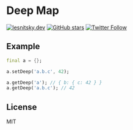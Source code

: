 # Deep Map

[![lesnitsky.dev](https://lesnitsky.dev/shield.svg?hash=120950)](https://lesnitsky.dev?utm_source=deep_map)
[![GitHub stars](https://img.shields.io/github/stars/lesnitsky/deep_map.svg?style=social)](https://github.com/lesnitsky/deep_map)
[![Twitter Follow](https://img.shields.io/twitter/follow/lesnitsky_dev.svg?label=Follow%20me&style=social)](https://twitter.com/lesnitsky_dev)

## Example

```dart
final a = {};

a.setDeep('a.b.c', 42);

a.getDeep('a'); // { b: { c: 42 } }
a.getDeep('a.b.c'); // 42
```

## License

MIT
